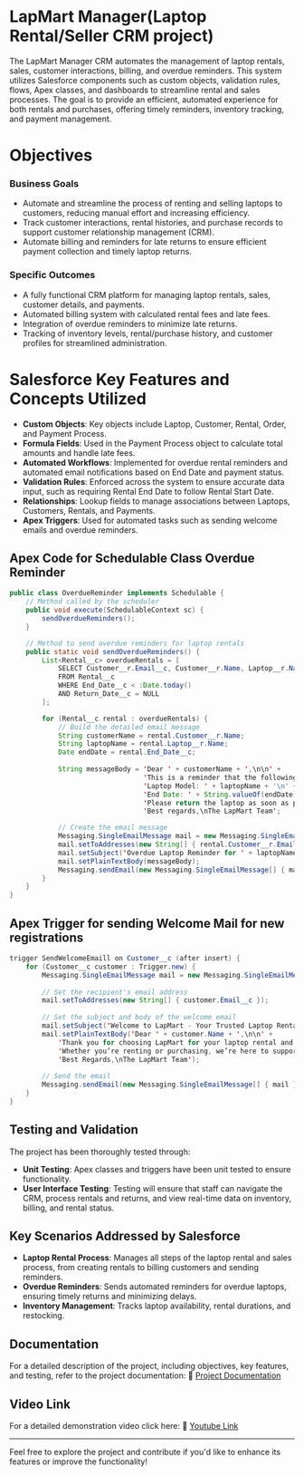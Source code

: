 # LapMart Manager(Laptop Rental/Seller CRM project)

The LapMart Manager CRM automates the management of laptop rentals, sales, customer interactions, billing, and overdue reminders. This system utilizes Salesforce components such as custom objects, validation rules, flows, Apex classes, and dashboards to streamline rental and sales processes. The goal is to provide an efficient, automated experience for both rentals and purchases, offering timely reminders, inventory tracking, and payment management.

# Objectives

  ### Business Goals
  
- Automate and streamline the process of renting and selling laptops to customers, reducing manual effort and increasing efficiency.<br>
- Track customer interactions, rental histories, and purchase records to support customer relationship management (CRM).<br>
- Automate billing and reminders for late returns to ensure efficient payment collection and timely laptop returns.<br>

### Specific Outcomes

- A fully functional CRM platform for managing laptop rentals, sales, customer details, and payments.<br>
- Automated billing system with calculated rental fees and late fees.<br>
- Integration of overdue reminders to minimize late returns.<br>
- Tracking of inventory levels, rental/purchase history, and customer profiles for streamlined administration.<br>

# Salesforce Key Features and Concepts Utilized

- **Custom Objects**: Key objects include Laptop, Customer, Rental, Order, and Payment Process.<br>
- **Formula Fields**: Used in the Payment Process object to calculate total amounts and handle late fees.<br>
- **Automated Workflows**: Implemented for overdue rental reminders and automated email notifications based on End Date and payment status.<br>
- **Validation Rules**: Enforced across the system to ensure accurate data input, such as requiring Rental End Date to follow Rental Start Date.<br>
- **Relationships**: Lookup fields to manage associations between Laptops, Customers, Rentals, and Payments.<br>
- **Apex Triggers**: Used for automated tasks such as sending welcome emails and overdue reminders.<br>

## Apex Code for Schedulable Class Overdue Reminder
```java
public class OverdueReminder implements Schedulable {
    // Method called by the scheduler
    public void execute(SchedulableContext sc) {
        sendOverdueReminders();
    }

    // Method to send overdue reminders for laptop rentals
    public static void sendOverdueReminders() {
        List<Rental__c> overdueRentals = [
            SELECT Customer__r.Email__c, Customer__r.Name, Laptop__r.Name, End_Date__c
            FROM Rental__c
            WHERE End_Date__c < :Date.today() 
            AND Return_Date__c = NULL
        ];

        for (Rental__c rental : overdueRentals) {
            // Build the detailed email message
            String customerName = rental.Customer__r.Name;
            String laptopName = rental.Laptop__r.Name;
            Date endDate = rental.End_Date__c;
            
            String messageBody = 'Dear ' + customerName + ',\n\n' +
                                 'This is a reminder that the following laptop you rented is overdue:\n\n' +
                                 'Laptop Model: ' + laptopName + '\n' +
                                 'End Date: ' + String.valueOf(endDate) + '\n\n' +
                                 'Please return the laptop as soon as possible to avoid additional charges.\n\n' +
                                 'Best regards,\nThe LapMart Team';

            // Create the email message
            Messaging.SingleEmailMessage mail = new Messaging.SingleEmailMessage();
            mail.setToAddresses(new String[] { rental.Customer__r.Email__c });
            mail.setSubject('Overdue Laptop Reminder for ' + laptopName);
            mail.setPlainTextBody(messageBody);
            Messaging.sendEmail(new Messaging.SingleEmailMessage[] { mail });
        }
    }
}
```
## Apex Trigger for sending Welcome Mail for new registrations
```java
trigger SendWelcomeEmaill on Customer__c (after insert) {
    for (Customer__c customer : Trigger.new) {
        Messaging.SingleEmailMessage mail = new Messaging.SingleEmailMessage();
        
        // Set the recipient's email address
        mail.setToAddresses(new String[] { customer.Email__c });
        
        // Set the subject and body of the welcome email
        mail.setSubject('Welcome to LapMart - Your Trusted Laptop Rental & Sales Service');
        mail.setPlainTextBody('Dear ' + customer.Name + ',\n\n' +
            'Thank you for choosing LapMart for your laptop rental and purchase needs! We’re excited to have you with us and are committed to providing you with the best experience.\n\n' +
            'Whether you’re renting or purchasing, we’re here to support you. If you have any questions, feel free to reach out to our team anytime.\n\n' +
            'Best Regards,\nThe LapMart Team');
        
        // Send the email
        Messaging.sendEmail(new Messaging.SingleEmailMessage[] { mail });
    }
}
```
## Testing and Validation

The project has been thoroughly tested through:
- **Unit Testing**: Apex classes and triggers have been unit tested to ensure functionality.
- **User Interface Testing**: Testing will ensure that staff can navigate the CRM, process rentals and returns, and view real-time data on inventory, billing, and rental status.

## Key Scenarios Addressed by Salesforce

- **Laptop Rental Process**: Manages all steps of the laptop rental and sales process, from creating rentals to billing customers and sending reminders.<br>
- **Overdue Reminders**: Sends automated reminders for overdue laptops, ensuring timely returns and minimizing delays.<br>
- **Inventory Management**: Tracks laptop availability, rental durations, and restocking.<br>

## Documentation

For a detailed description of the project, including objectives, key features, and testing, refer to the project documentation:
📝 [Project Documentation](https://docs.google.com/document/d/1uanTmf2EBOhnzSwOtzumaOiXS_DMnpdH/edit?usp=sharing&ouid=109289624338024625163&rtpof=true&sd=true)

## Video Link
For a detailed demonstration video click here: 🎥 [Youtube Link](https://youtu.be/SLtU1PRzsng)

---

Feel free to explore the project and contribute if you'd like to enhance its features or improve the functionality!
